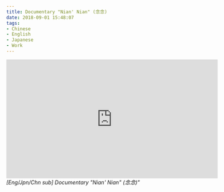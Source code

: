 ```yaml
---
title: Documentary "Nian' Nian" (念念)
date: 2018-09-01 15:48:07
tags:
- Chinese
- English
- Japanese
- Work
---
```


<iframe width="560" height="315" src="https://www.youtube.com/embed/QocgLpdHsrw" title="YouTube video player" frameborder="0" allow="accelerometer; autoplay; clipboard-write; encrypted-media; gyroscope; picture-in-picture" allowfullscreen></iframe>
<br>
<i>[Eng/Jpn/Chn sub] Documentary "Nian' Nian" (念念)"</i>